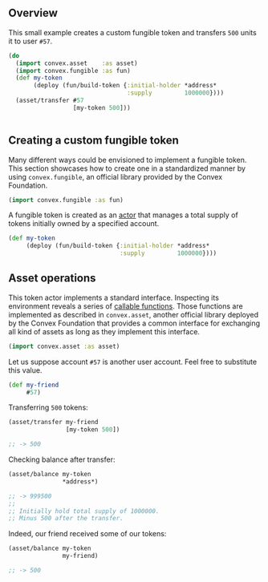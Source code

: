 ## Overview

This small example creates a custom fungible token and transfers `500` units it to user `#57`.

```clojure
(do
  (import convex.asset    :as asset)
  (import convex.fungible :as fun)
  (def my-token
       (deploy (fun/build-token {:initial-holder *address*
                                 :supply         1000000})))
  (asset/transfer #57
                  [my-token 500]))
  
```


## Creating a custom fungible token

Many different ways could be envisioned to implement a fungible token. This section showcases how to create one in a
standardized manner by using `convex.fungible`, an official library provided by the Convex Foundation.

```clojure
(import convex.fungible :as fun)
```

A fungible token is created as an [actor](/cvm/accounts/actors) that manages a total supply of tokens initially owned by
a specified account.

```clojure
(def my-token
     (deploy (fun/build-token {:initial-holder *address*
                               :supply         1000000})))
```


## Asset operations

This token actor implements a standard interface. Inspecting its environment reveals a series of
[callable functions](/cvm/accounts/callable-functions). Those functions are implemented as described in `convex.asset`,
another official library deployed by the Convex Foundation that provides a common interface for exchanging all kind of assets
as long as they implement this interface.

```clojure
(import convex.asset :as asset)
```

Let us suppose account `#57` is another user account. Feel free to substitute this value.

```clojure
(def my-friend
     #57)
```

Transferring `500` tokens:

```clojure
(asset/transfer my-friend
                [my-token 500])

;; -> 500
```

Checking balance after transfer:

```clojure
(asset/balance my-token
               *address*)

;; -> 999500
;;
;; Initially hold total supply of 1000000.
;; Minus 500 after the transfer.
```

Indeed, our friend received some of our tokens:

```clojure
(asset/balance my-token
               my-friend)

;; -> 500
```
